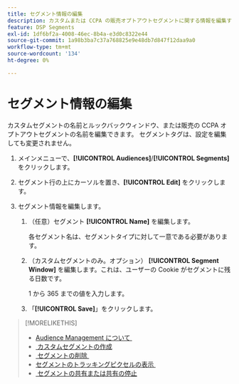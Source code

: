 ```yaml
---
title: セグメント情報の編集
description: カスタムまたは CCPA の販売オプトアウトセグメントに関する情報を編集する方法を説明します。
feature: DSP Segments
exl-id: 1df6bf2a-4008-46ec-8b4a-e3d0c8322e44
source-git-commit: 1a98b3ba7c37a768825e9e48db7d847f12daa9a0
workflow-type: tm+mt
source-wordcount: '134'
ht-degree: 0%

---
```


# セグメント情報の編集

カスタムセグメントの名前とルックバックウィンドウ、または販売の CCPA オプトアウトセグメントの名前を編集できます。 セグメントタグは、設定を編集しても変更されません。

1. メインメニューで、**[!UICONTROL Audiences]**/**[!UICONTROL Segments]** をクリックします。

1. セグメント行の上にカーソルを置き、**[!UICONTROL Edit]** をクリックします。

1. セグメント情報を編集します。

   1. （任意）セグメント **[!UICONTROL Name]** を編集します。

      各セグメント名は、セグメントタイプに対して一意である必要があります。

   1. （カスタムセグメントのみ。オプション） **[!UICONTROL Segment Window]** を編集します。これは、ユーザーの Cookie がセグメントに残る日数です。

      1 から 365 までの値を入力します。

   1. 「**[!UICONTROL Save]**」をクリックします。

>[!MORELIKETHIS]
>
>* [Audience Management について &#x200B;](audience-about.md)
>* [&#x200B; カスタムセグメントの作成 &#x200B;](custom-segment-create.md)
>* [&#x200B; セグメントの削除 &#x200B;](segment-delete.md)
>* [&#x200B; セグメントのトラッキングピクセルの表示 &#x200B;](segment-view-pixels.md)
>* [&#x200B; セグメントの共有または共有の停止 &#x200B;](segment-share.md)
